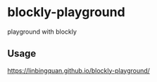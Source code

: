 # blockly-playground

playground with blockly

## Usage

https://linbingquan.github.io/blockly-playground/